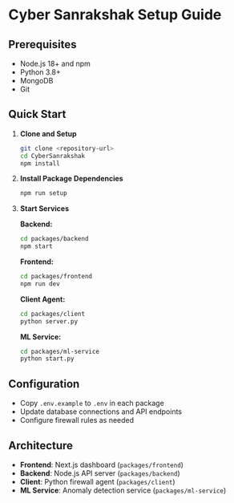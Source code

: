 # Cyber Sanrakshak Setup Guide

## Prerequisites

- Node.js 18+ and npm
- Python 3.8+
- MongoDB
- Git

## Quick Start

1. **Clone and Setup**
   ```bash
   git clone <repository-url>
   cd CyberSanrakshak
   npm install
   ```

2. **Install Package Dependencies**
   ```bash
   npm run setup
   ```

3. **Start Services**

   **Backend:**
   ```bash
   cd packages/backend
   npm start
   ```

   **Frontend:**
   ```bash
   cd packages/frontend
   npm run dev
   ```

   **Client Agent:**
   ```bash
   cd packages/client
   python server.py
   ```

   **ML Service:**
   ```bash
   cd packages/ml-service
   python start.py
   ```

## Configuration

- Copy `.env.example` to `.env` in each package
- Update database connections and API endpoints
- Configure firewall rules as needed

## Architecture

- **Frontend**: Next.js dashboard (`packages/frontend`)
- **Backend**: Node.js API server (`packages/backend`) 
- **Client**: Python firewall agent (`packages/client`)
- **ML Service**: Anomaly detection service (`packages/ml-service`)